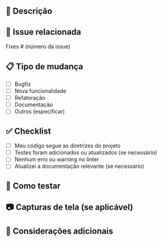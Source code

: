 ## 📝 Descrição

<!-- Descreva brevemente as mudanças introduzidas neste PR -->

## 🔗 Issue relacionada

<!-- Vincule a issue correspondente, se aplicável -->

Fixes # (número da issue)

## 📋 Tipo de mudança

- [ ] Bugfix
- [ ] Nova funcionalidade
- [ ] Refatoração
- [ ] Documentação
- [ ] Outros (especificar)

## ✅ Checklist

- [ ] Meu código segue as diretrizes do projeto
- [ ] Testes foram adicionados ou atualizados (se necessário)
- [ ] Nenhum erro ou warning no linter
- [ ] Atualizei a documentação relevante (se necessário)

## 🚀 Como testar

<!-- Explique como testar as mudanças feitas -->

## 📷 Capturas de tela (se aplicável)

<!-- Adicione screenshots para demonstrar as mudanças visuais, se houver -->

## 🛑 Considerações adicionais

<!-- Algum ponto que os revisores devem prestar atenção ou algo fora do comum? -->